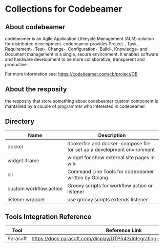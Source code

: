 # Collections for Codebeamer

## About codebeamer

codebeamer is an Agile Application Lifecycle Management (ALM) solution for distributed development.
codebeamer provides Project-, Task-, Requirement-, Test-, Change-, Configuration-, Build-, Knowledge- and Document management in a single, secure environment. It enables software and hardware development to be more collaborative, transparent and productive.

For more information see: <https://codebeamer.com/cb/project/CB>

## About the resposity

the resposity that store something about codebeamer custom component is mantained by a couple of programmer who interested in codebeamer.

## Directory

|Name                   |Description                                                            |
|-----------------------|-----------------------------------------------------------------------|
|docker                 |dcokerfile and docker-compose file for set up a development environment|
|widget.iframe          |widget for show external site pages in wiki                            |
|cli                    |Command Line Tools for codebeamer written by Golang                    |
|custom.workflow.action |Groovy scripts for workflow action or listener                         |
|listener.wrapper       |use groovy scripts extends listener                                    |

## Tools Integration Reference

|Tool                   |Reference Link                                                             |
|-----------------------|---------------------------------------------------------------------------|
|Parasoft               |<https://docs.parasoft.com/display/DTP543/Integrating+with+CodeBeamer+ALM> |
